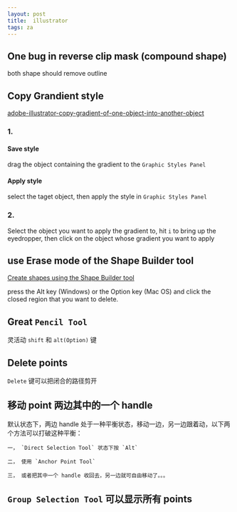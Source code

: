 ```yaml
---
layout: post
title:  illustrator
tags: za
---
```


## One bug in reverse clip mask (compound shape) 
both shape should remove outline

## Copy Grandient style

[adobe-illustrator-copy-gradient-of-one-object-into-another-object](http://graphicdesign.stackexchange.com/questions/1502/adobe-illustrator-copy-gradient-of-one-object-into-another-object)

### 1.
#### Save style
drag the object containing the gradient to the `Graphic Styles Panel`

#### Apply style
select the taget object, then apply the style in  `Graphic Styles Panel`

### 2.
Select the object you want to apply the gradient to, hit `i` to bring up the eyedropper, then click on the object whose gradient you want to apply


## use Erase mode of the Shape Builder tool
[Create shapes using the Shape Builder tool](https://helpx.adobe.com/illustrator/using/creating-shapes-shape-builder-tool.html)

press the Alt key (Windows) or the Option key (Mac OS) and click the closed region that you want to delete.

## Great `Pencil Tool`

灵活动 `shift` 和 `alt(Option)` 键

## Delete points

`Delete` 键可以把闭合的路径剪开

## 移动 point 两边其中的一个 handle

默认状态下，两边 handle 处于一种平衡状态，移动一边，另一边跟着动，以下两个方法可以打破这种平衡：

    一， `Direct Selection Tool` 状态下按 `Alt`  

    二， 使用 `Anchor Point Tool` 

    三， 或者把其中一个 handle 收回去，另一边就可自由移动了。。。

## `Group Selection Tool` 可以显示所有 points